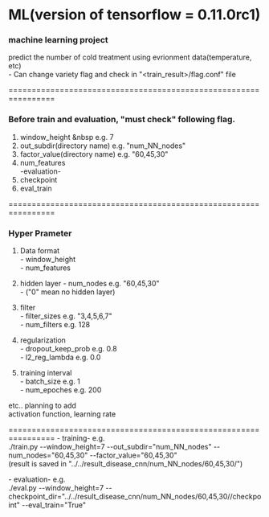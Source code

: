 # ML(version of tensorflow = 0.11.0rc1)

### machine learning project
predict the number of cold treatment using evrionment data(temperature, etc)  
 \- Can change variety flag and check in "<train_result>/flag.conf" file

================================================================
### Before train and evaluation, "must check" following flag.  
1. window_height   &nbsp        e.g. 7  
2. out_subdir(directory name)   e.g. "num_NN_nodes"  
3. factor_value(directory name) e.g. "60,45,30"  
4. num_features  
-evaluation-  
4. checkpoint  
5. eval_train  

================================================================
### Hyper Prameter  
1. Data format  
\- window_height  
\- num_features  

2. hidden layer 
\- num_nodes            e.g. "60,45,30"  
\- ("0" mean no hidden layer)  

3. filter  
\- filter_sizes         e.g. "3,4,5,6,7"  
\- num_filters          e.g. 128  

4. regularization  
\- dropout_keep_prob    e.g. 0.8  
\- l2_reg_lambda        e.g. 0.0  

5. training interval  
\- batch_size           e.g. 1  
\- num_epoches          e.g. 200  

etc.. planning to add  
activation function, learning rate  

================================================================
\- training- e.g.  
./train.py --window_height=7 --out_subdir="num_NN_nodes" --num_nodes="60,45,30" --factor_value="60,45,30"  
(result is saved in "../../result_disease_cnn/num_NN_nodes/60,45,30/<datetime>")  

\- evaluation- e.g.  
./eval.py --window_height=7 --checkpoint_dir="../../result_disease_cnn/num_NN_nodes/60,45,30/<datetime>/checkpoint" --eval_train="True"  
